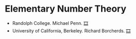 # Elementary Number Theory
- Randolph College. Michael Penn.
[:film_strip:](https://www.youtube.com/playlist?list=PL22w63XsKjqwAgBzVFVqZNMcVKpOOAA7c)
- University of California, Berkeley. Richard Borcherds.
[:film_strip:](https://www.youtube.com/playlist?list=PL8yHsr3EFj52Qf7lc3HHvHRdIysxEcj1H)